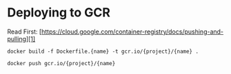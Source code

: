 # Deploying to GCR

Read First: [https://cloud.google.com/container-registry/docs/pushing-and-pulling][1]

`docker build -f Dockerfile.{name} -t gcr.io/{project}/{name} .`

`docker push gcr.io/{project}/{name}`

[1]: https://cloud.google.com/container-registry/docs/pushing-and-pulling